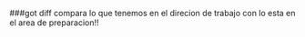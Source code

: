 ###got diff
compara lo que tenemos en el direcion de trabajo con lo esta en el area de preparacion!!